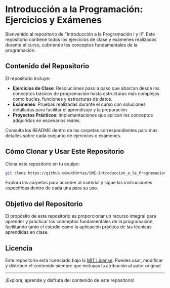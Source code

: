 # Introducción a la Programación: Ejercicios y Exámenes

Bienvenido al repositorio de "Introducción a la Programación I y II". Este repositorio contiene todos los ejercicios de clase y exámenes realizados durante el curso, cubriendo los conceptos fundamentales de la programación.

## Contenido del Repositorio

El repositorio incluye:

- **Ejercicios de Clase**: Resoluciones paso a paso que abarcan desde los conceptos básicos de programación hasta estructuras más complejas como bucles, funciones y estructuras de datos.
- **Exámenes**: Pruebas realizadas durante el curso con soluciones detalladas para facilitar el aprendizaje y la preparación.
- **Proyectos Prácticos**: Implementaciones que aplican los conceptos adquiridos en escenarios reales.

Consulta los README dentro de las carpetas correspondientes para más detalles sobre cada conjunto de ejercicios o exámenes.

## Cómo Clonar y Usar Este Repositorio

Clona este repositorio en tu equipo:

```bash
git clone https://github.com/ch0rtas/SWE-Introduccion_a_la_Programacion.git
```
Explora las carpetas para acceder al material y sigue las instrucciones específicas dentro de cada una para su uso.

## Objetivo del Repositorio

El propósito de este repositorio es proporcionar un recurso integral para aprender y practicar los conceptos fundamentales de la programación, facilitando tanto el estudio como la aplicación práctica de las técnicas aprendidas en clase.

## Licencia

Este repositorio está licenciado bajo la [MIT License](LICENSE). Puedes usar, modificar y distribuir el contenido siempre que incluyas la atribución al autor original.

---
¡Explora, aprende y disfruta del contenido de este repositorio!
